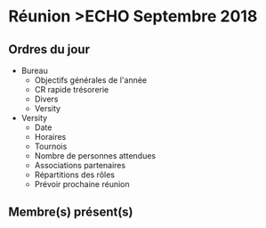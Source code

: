 # Réunion >ECHO Septembre 2018

## Ordres du jour 

* Bureau
	* Objectifs générales de l'année
	* CR rapide trésorerie
	* Divers
	* Versity
* Versity
	* Date
	* Horaires
	* Tournois
	* Nombre de personnes attendues
	* Associations partenaires	
	* Répartitions des rôles
	* Prévoir prochaine réunion

## Membre(s) présent(s)

##
